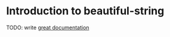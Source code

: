 # Introduction to beautiful-string

TODO: write [great documentation](http://jacobian.org/writing/what-to-write/)
